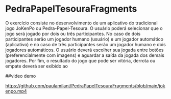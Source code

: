 # PedraPapelTesouraFragments

O exercício consiste no desenvolvimento de um aplicativo do tradicional jogo JoKenPo ou
Pedra-Papel-Tesoura. O usuário poderá selecionar que o jogo será jogado por dois ou três
participantes. No caso de dois participantes serão um jogador humano (usuário) e um
jogador automático (aplicativo) e no caso de três participantes serão um jogador humano e
dois jogadores automáticos. O usuário deverá escolher sua jogada entre botões
(preferencialmente com imagens) e aguardar a saída da jogada dos demais jogadores. Por
fim, o resultado do jogo que pode ser vitória, derrota ou empate deverá ser exibido ao


##video demo

https://github.com/paulamilani/PedraPapelTesouraFragments/blob/main/jokenpo.mp4
